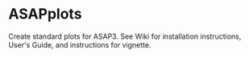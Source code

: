 # ASAPplots
Create standard plots for ASAP3. See Wiki for installation instructions, User's Guide, and instructions for vignette. 

